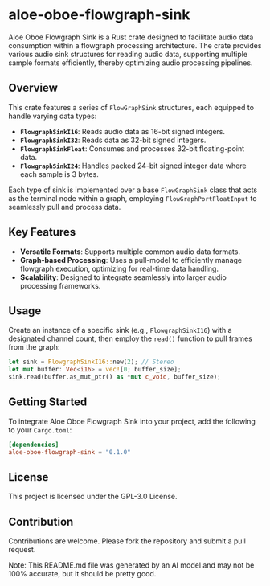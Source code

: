 # aloe-oboe-flowgraph-sink

Aloe Oboe Flowgraph Sink is a Rust crate designed to facilitate audio data consumption within a flowgraph processing architecture. The crate provides various audio sink structures for reading audio data, supporting multiple sample formats efficiently, thereby optimizing audio processing pipelines.

## Overview

This crate features a series of `FlowGraphSink` structures, each equipped to handle varying data types:
- **`FlowgraphSinkI16`**: Reads audio data as 16-bit signed integers.
- **`FlowgraphSinkI32`**: Reads data as 32-bit signed integers.
- **`FlowgraphSinkFloat`**: Consumes and processes 32-bit floating-point data.
- **`FlowgraphSinkI24`**: Handles packed 24-bit signed integer data where each sample is 3 bytes.

Each type of sink is implemented over a base `FlowGraphSink` class that acts as the terminal node within a graph, employing `FlowGraphPortFloatInput` to seamlessly pull and process data.

## Key Features
- **Versatile Formats**: Supports multiple common audio data formats.
- **Graph-based Processing**: Uses a pull-model to efficiently manage flowgraph execution, optimizing for real-time data handling.
- **Scalability**: Designed to integrate seamlessly into larger audio processing frameworks.

## Usage
Create an instance of a specific sink (e.g., `FlowgraphSinkI16`) with a designated channel count, then employ the `read()` function to pull frames from the graph:

```rust
let sink = FlowgraphSinkI16::new(2); // Stereo
let mut buffer: Vec<i16> = vec![0; buffer_size];
sink.read(buffer.as_mut_ptr() as *mut c_void, buffer_size);
```

## Getting Started
To integrate Aloe Oboe Flowgraph Sink into your project, add the following to your `Cargo.toml`:

```toml
[dependencies]
aloe-oboe-flowgraph-sink = "0.1.0"
```

## License
This project is licensed under the GPL-3.0 License.

## Contribution
Contributions are welcome. Please fork the repository and submit a pull request.

Note: This README.md file was generated by an AI model and may not be 100% accurate, but it should be pretty good.
